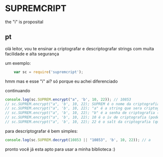 # SUPREMCRIPT

the "i" is proposital

## pt

olá leitor, vou te ensinar a criptografar e descriptografar strings com muita facilidade e alta segurança 

um exemplo:

```js
    var sc = require('supremcript');
```

hmm mas e esse "i" ai? só porque eu achei diferenciado

continuando

```js
console.log(sc.SUPREM.encrypt("a", 'b', 10, 22)); // 10853
// sc.SUPREM.encrypt("a", 'b', 10, 22); SUPREM é o nome da criptografia q eu criei no acaso
// sc.SUPREM.encrypt("a", 'b', 10, 22); "a" é a string que sera criptografada (pode ser infinita)
// sc.SUPREM.encrypt("a", 'b', 10, 22); "b" é a senha de criptografia (só não pode ser null)
// sc.SUPREM.encrypt("a", 'b', 10, 22); 10 é o iv de criptografia (pode ser "mais de 8 mil")
// sc.SUPREM.encrypt("a", 'b', 10, 22); 22 é o salt da criptografia (quanto mais sal melhor né?)
```

para descriptografar é bem simples:

```js
console.log(sc.SUPREM.decrypt(10853 || "10853", 'b', 10, 22)); // a
```

pronto você já esta apto para usar a minha biblioteca :)
